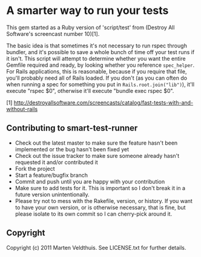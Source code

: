 A smarter way to run your tests
===============================

This gem started as a Ruby version of 'script/test' from (Destroy All Software's
screencast number 10)[1].

The basic idea is that sometimes it's not necessary to run rspec through bundler,
and it's possible to save a whole bunch of time off your test runs if it isn't. This script
will attempt to determine whether you want the entire Gemfile required and ready, by looking
whether you reference `spec_helper`. For Rails applications, this is reasonable, because if
you require that file, you'll probably need all of Rails loaded. If you don't (as you can
often do when running a spec for something you put in `Rails.root.join("lib")`), it'll execute
"rspec $0", otherwise it'll execute "bundle exec rspec $0".

  [1] http://destroyallsoftware.com/screencasts/catalog/fast-tests-with-and-without-rails

## Contributing to smart-test-runner
 
* Check out the latest master to make sure the feature hasn't been implemented or the bug hasn't been fixed yet
* Check out the issue tracker to make sure someone already hasn't requested it and/or contributed it
* Fork the project
* Start a feature/bugfix branch
* Commit and push until you are happy with your contribution
* Make sure to add tests for it. This is important so I don't break it in a future version unintentionally.
* Please try not to mess with the Rakefile, version, or history. If you want to have your own version, or is otherwise necessary, that is fine, but please isolate to its own commit so I can cherry-pick around it.

## Copyright

Copyright (c) 2011 Marten Veldthuis. See LICENSE.txt for further details.

